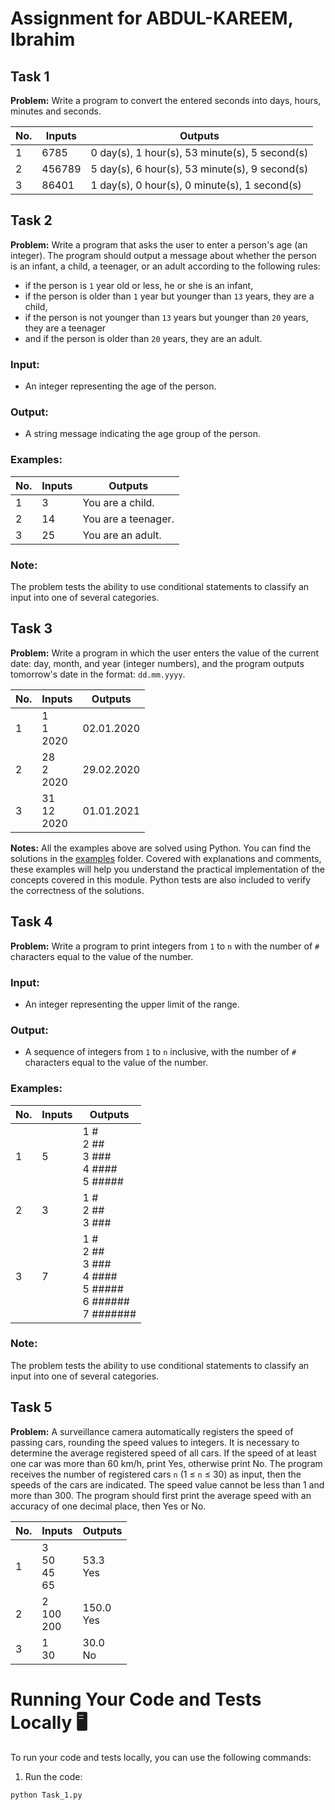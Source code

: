 # Assignment for ABDUL-KAREEM, Ibrahim

## Task 1

**Problem:** Write a program to convert the entered seconds into days, hours, minutes and seconds.

| No. | Inputs | Outputs |
| --- | ------ | ------- |
| 1   | 6785   | 0 day(s), 1 hour(s), 53 minute(s), 5 second(s) |
| 2   | 456789 | 5 day(s), 6 hour(s), 53 minute(s), 9 second(s) |
| 3   | 86401  | 1 day(s), 0 hour(s), 0 minute(s), 1 second(s)  |

## Task 2

**Problem:** Write a program that asks the user to enter a person's age (an integer). The program should output a message about whether the person is an infant, a child, a teenager, or an adult according to the following rules: 
- if the person is `1` year old or less, he or she is an infant, 
- if the person is older than `1` year but younger than `13` years, they are a child, 
- if the person is not younger than `13` years but younger than `20` years, they are a teenager 
- and if the person is older than `20` years, they are an adult.

### Input:
- An integer representing the age of the person.

### Output:
- A string message indicating the age group of the person.

### Examples:

| No. | Inputs | Outputs               |
| --- | ------ | --------------------- |
| 1   | 3      | You are a child.      |
| 2   | 14     | You are a teenager.   |
| 3   | 25     | You are an adult.     |

### Note:
The problem tests the ability to use conditional statements to classify an input into one of several categories.



## Task 3
**Problem:** Write a program in which the user enters the value of the current date: day, month, and year (integer numbers), and the program outputs tomorrow's date in the format: `dd.mm.yyyy`.

| No. | Inputs | Outputs |
| --- | ------ | ------- |
| 1   | 1<br>1<br>2020 | 02.01.2020 |
| 2   | 28<br>2<br>2020 | 29.02.2020 |
| 3   | 31<br>12<br>2020 | 01.01.2021 |


**Notes:** All the examples above are solved using Python. You can find the solutions in the [examples](./examples) folder. Covered with explanations and comments, these examples will help you understand the practical implementation of the concepts covered in this module. Python tests are also included to verify the correctness of the solutions.

## Task 4

**Problem:** Write a program to print integers from `1` to `n` with the number of `#` characters equal to the value of the number.

### Input:
- An integer representing the upper limit of the range.

### Output:
- A sequence of integers from `1` to `n` inclusive, with the number of `#` characters equal to the value of the number.

### Examples:

| No. | Inputs | Outputs |
| --- | ------ | ------- |
| 1   | 5      | 1 #<br>2 ##<br>3 ###<br>4 ####<br>5 ##### |
| 2   | 3      | 1 #<br>2 ##<br>3 ### |
| 3   | 7      | 1 #<br>2 ##<br>3 ###<br>4 ####<br>5 #####<br>6 ######<br>7 ####### |

### Note:
The problem tests the ability to use conditional statements to classify an input into one of several categories.



## Task 5

**Problem:** A surveillance camera automatically registers the speed of passing cars, rounding the speed values to integers. It is necessary to determine the average registered speed of all cars. If the speed of at least one car was more than 60 km/h, print Yes, otherwise print No. The program receives the number of registered cars `n` (1 ≤ `n` ≤ 30) as input, then the speeds of the cars are indicated. The speed value cannot be less than 1 and more than 300. The program should first print the average speed with an accuracy of one decimal place, then Yes or No.

| No. | Inputs | Outputs |
| --- | ------ | ------- |
| 1   | 3<br>50<br>45<br>65 | 53.3<br>Yes |
| 2   | 2<br>100<br>200 | 150.0<br>Yes |
| 3   | 1<br>30 | 30.0<br>No |


# Running Your Code and Tests Locally 🖥️

To run your code and tests locally, you can use the following commands:

1. Run the code:
```bash
python Task_1.py
```

